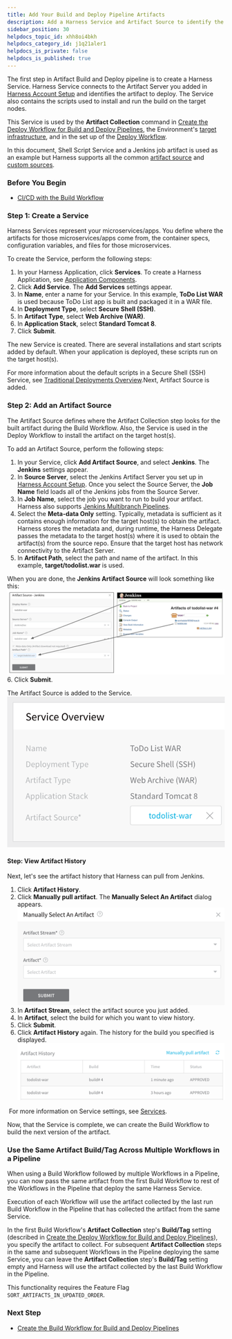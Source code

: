 ```yaml
---
title: Add Your Build and Deploy Pipeline Artifacts
description: Add a Harness Service and Artifact Source to identify the artifacts you want to build.
sidebar_position: 30
helpdocs_topic_id: xhh8oi4bkh
helpdocs_category_id: j1q21aler1
helpdocs_is_private: false
helpdocs_is_published: true
---
```


The first step in Artifact Build and Deploy pipeline is to create a Harness Service. Harness Service connects to the Artifact Server you added in [Harness Account Setup](1-harness-accountsetup.md) and identifies the artifact to deploy. The Service also contains the scripts used to install and run the build on the target nodes.

This Service is used by the **Artifact Collection** command in [Create the Deploy Workflow for Build and Deploy Pipelines](5-deploy-workflow.md), the Environment's [target infrastructure](4-environment.md), and in the set up of the [Deploy Workflow](5-deploy-workflow.md).

In this document, Shell Script Service and a Jenkins job artifact is used as an example but Harness supports all the common [artifact source](https://docs.harness.io/article/7dghbx1dbl-configuring-artifact-server) and [custom sources](https://docs.harness.io/article/jizsp5tsms-custom-artifact-source).

### Before You Begin

* [CI/CD with the Build Workflow](../concepts-cd/deployment-types/ci-cd-with-the-build-workflow.md)

### Step 1: Create a Service

Harness Services represent your microservices/apps. You define where the artifacts for those microservices/apps come from, the container specs, configuration variables, and files for those microservices.

To create the Service, perform the following steps:

1. In your Harness Application, click **Services**. To create a Harness Application, see [Application Components](https://docs.harness.io/article/bucothemly-application-configuration).
2. Click **Add Service**. The **Add Services** settings appear.
3. In **Name**, enter a name for your Service. In this example, **ToDo List WAR** is used because ToDo List app is built and packaged it in a WAR file.
4. In **Deployment Type**, select **Secure Shell (SSH)**.
5. In **Artifact Type**, select **Web Archive (WAR)**.
6. In **Application Stack**, select **Standard Tomcat 8**.
7. Click **Submit**.

The new Service is created. There are several installations and start scripts added by default. When your application is deployed, these scripts run on the target host(s).

For more information about the default scripts in a Secure Shell (SSH) Service, see [Traditional Deployments Overview](../traditional-deployments/traditional-deployments-overview.md).Next, Artifact Source is added.

### Step 2: Add an Artifact Source

The Artifact Source defines where the Artifact Collection step looks for the built artifact during the Build Workflow. Also, the Service is used in the Deploy Workflow to install the artifact on the target host(s).

To add an Artifact Source, perform the following steps:

1. In your Service, click **Add Artifact Source**, and select **Jenkins**. The **Jenkins** settings appear.
2. In **Source Server**, select the Jenkins Artifact Server you set up in [Harness Account Setup](1-harness-accountsetup.md). Once you select the Source Server, the **Job Name** field loads all of the Jenkins jobs from the Source Server.
3. In **Job Name**, select the job you want to run to build your artifact. Harness also supports [Jenkins Multibranch Pipelines](https://docs.harness.io/article/5fzq9w0pq7-using-the-jenkins-command#multibranch_pipeline_support).
4. Select the **Meta-data Only** setting. Typically, metadata is sufficient as it contains enough information for the target host(s) to obtain the artifact. Harness stores the metadata and, during runtime, the Harness Delegate passes the metadata to the target host(s) where it is used to obtain the artifact(s) from the source repo. Ensure that the target host has network connectivity to the Artifact Server.
5. In **Artifact Path**, select the path and name of the artifact. In this example, **target/todolist.war** is used.  
  
When you are done, the **Jenkins Artifact Source** will look something like this:![](./static/2-service-and-artifact-source-10.png)
6. Click **Submit**.  
  
The Artifact Source is added to the Service.![](./static/2-service-and-artifact-source-11.png)

#### Step: View Artifact History

Next, let's see the artifact history that Harness can pull from Jenkins.

1. Click **Artifact History**.
2. Click **Manually pull artifact**. The **Manually Select An Artifact** dialog appears.![](./static/2-service-and-artifact-source-12.png)
3. In **Artifact Stream**, select the artifact source you just added.
4. In **Artifact**, select the build for which you want to view history.
5. Click **Submit**.
6. Click **Artifact History** again. The history for the build you specified is displayed.![](./static/2-service-and-artifact-source-13.png)

 For more information on Service settings, see [Services](https://docs.harness.io/article/eb3kfl8uls-service-configuration).

Now, that the Service is complete, we can create the Build Workflow to build the next version of the artifact.

### Use the Same Artifact Build/Tag Across Multiple Workflows in a Pipeline

When using a Build Workflow followed by multiple Workflows in a Pipeline, you can now pass the same artifact from the first Build Workflow to rest of the Workflows in the Pipeline that deploy the same Harness Service.

Execution of each Workflow will use the artifact collected by the last run Build Workflow in the Pipeline that has collected the artifact from the same Service.

In the first Build Workflow's **Artifact Collection** step's **Build/Tag** setting (described in [Create the Deploy Workflow for Build and Deploy Pipelines](5-deploy-workflow.md)), you specify the artifact to collect. For subsequent **Artifact Collection** steps in the same and subsequent Workflows in the Pipeline deploying the same Service, you can leave the **Artifact Collection** step's **Build/Tag** setting empty and Harness will use the artifact collected by the last Build Workflow in the Pipeline.

This functionality requires the Feature Flag `SORT_ARTIFACTS_IN_UPDATED_ORDER`.

### Next Step

* [Create the Build Workflow for Build and Deploy Pipelines](3-build-workflow.md)

